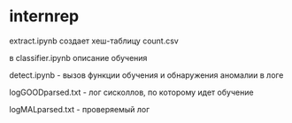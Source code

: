 # internrep

extract.ipynb создает хеш-таблицу count.csv

в classifier.ipynb описание обучения

detect.ipynb - вызов функции обучения и обнаружения аномалии в логе

logGOODparsed.txt - лог сисколлов, по которому идет обучение

logMALparsed.txt - проверяемый лог
